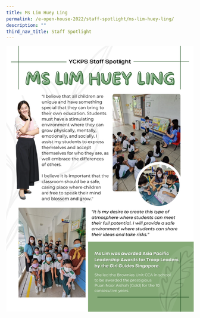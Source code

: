 ```yaml
---
title: Ms Lim Huey Ling
permalink: /e-open-house-2022/staff-spotlight/ms-lim-huey-ling/
description: ""
third_nav_title: Staff Spotlight
---
```

![Staff Spotlight with Ms Lim Huey Ling](/images/Staff%20Spotlight%20with%20Ms%20Lim%20Huey%20Ling.png)